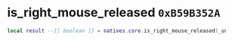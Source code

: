 # is_right_mouse_released `0xB59B352A`

```lua
local result --[[ boolean ]] = natives.core.is_right_mouse_released(_unk0 --[[ integer ]])
```